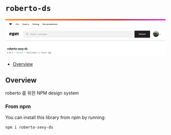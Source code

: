 # `roberto-ds`

![img.png](img.png)
- [Overview](#overview)


## Overview

 roberto 를 위한 NPM  design system 

### From npm

You can install this library from npm by running:

```sh
npm i roberto-sexy-ds
```
